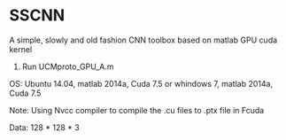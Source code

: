 # SSCNN
A simple, slowly and old fashion CNN toolbox based on matlab GPU cuda kernel

1. Run UCMproto_GPU_A.m

OS: Ubuntu 14.04, matlab 2014a, Cuda 7.5
    or whindows 7, matlab 2014a, Cuda 7.5

Note: Using Nvcc compiler to compile the .cu files to .ptx file in Fcuda

Data: 128 * 128 * 3
